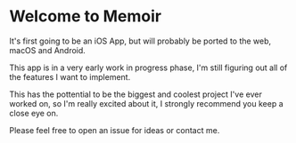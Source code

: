 # Welcome to Memoir

It's first going to be an iOS App, but will probably be ported to the web, macOS and Android.

This app is in a very early work in progress phase, I'm still figuring out all of the features I want to implement.

This has the pottential to be the biggest and coolest project I've ever worked on, so I'm really excited about it, I strongly recommend you keep a close eye on.

Please feel free to open an issue for ideas or contact me.